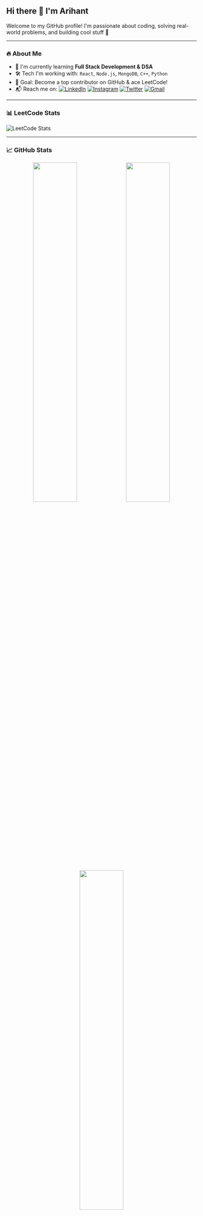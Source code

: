 ## Hi there 👋 I'm Arihant

Welcome to my GitHub profile! I'm passionate about coding, solving real-world problems, and building cool stuff 🚀

---

### 🔥 About Me
- 🧠 I'm currently learning **Full Stack Development & DSA**
- 🛠️ Tech I'm working with: `React`, `Node.js`, `MongoDB`, `C++`, `Python`
- 🎯 Goal: Become a top contributor on GitHub & ace LeetCode!
- 📬 Reach me on:
  [![LinkedIn](https://img.shields.io/badge/-LinkedIn-blue?logo=linkedin&style=flat-square)](https://www.linkedin.com/in/arihant-bhansali2312/)
  [![Instagram](https://img.shields.io/badge/-Instagram-E4405F?logo=instagram&style=flat-square)](https://instagram.com/arihant_bhansaliofficial/)
  [![Twitter](https://img.shields.io/badge/-Twitter-1DA1F2?logo=twitter&style=flat-square)](https://twitter.com/ArihantJain0101)
  [![Gmail](https://img.shields.io/badge/Gmail-D14836?style=flat-square&logo=gmail&logoColor=white)](mailto:arihantsbhansali2312@gmail.com)

---

### 📊 LeetCode Stats

![LeetCode Stats](https://leetcard.jacoblin.cool/ArihantBhansali/?theme=dark&font=Baloo+Bhai&ext=contest)

---

### 📈 GitHub Stats

<div align="center">

<img src="https://github-readme-stats.vercel.app/api?username=yourusername&show_icons=true&theme=radical" width="48%" />
<img src="https://github-readme-streak-stats.herokuapp.com/?user=yourusername&theme=radical" width="48%" />

<img src="https://github-readme-stats.vercel.app/api/top-langs/?username=yourusername&layout=compact&theme=radical" width="48%" />

</div>

---




---

### 💡

